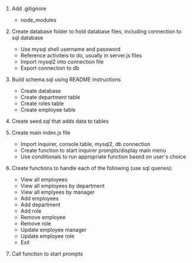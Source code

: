 1. Add .gitignore
    - node_modules

2. Create database folder to hold database files, including connection to sql database
    - Use mysql shell username and password
    - Reference activiteis to do, usually in server.js files
    - Import mysql2 into connection file
    - Export connection to db

3. Build schema.sql using README instructions
    - Create database
    - Create department table
    - Create roles table
    - Create employee table

4. Create seed.sql that adds data to tables

5. Create main index.js file
    - Import inquirer, console.table, mysql2, db connection
    - Create function to start inquirer prompts/display main menu
    - Use conditionals to run appropriate function based on user's choice

6. Create functions to handle each of the following (use sql queries):
    - View all employees
    - View all employees by department
    - View all emplyees by manager
    - Add employees
    - Add department
    - Add role
    - Remove employee
    - Remove role
    - Update employee manager
    - Update employee role
    - Exit

7. Call function to start prompts


